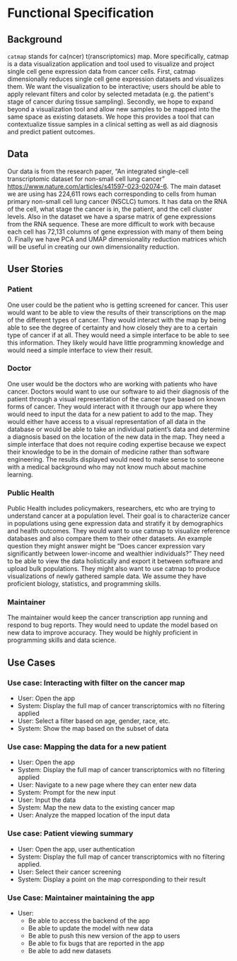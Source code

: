 
# Functional Specification

## Background

`catmap` stands for ca(ncer) t(ranscriptomics) map. More specifically, catmap is a data visualization application and tool used to visualize and project single cell gene expression data from cancer cells. First, catmap dimensionally reduces single cell gene expression datasets and visualizes them. We want the visualization to be interactive; users should be able to apply relevant filters and color by selected metadata (e.g. the patient's stage of cancer during tissue sampling). Secondly, we hope to expand beyond a visualization tool and allow new samples to be mapped into the same space as existing datasets. We hope this provides a tool that can contextualize tissue samples in a clinical setting as well as aid diagnosis and predict patient outcomes.

## Data

Our data is from the research paper, “An integrated single-cell transcriptomic dataset for non-small cell lung cancer”  https://www.nature.com/articles/s41597-023-02074-6. The main dataset we are using has 224,611 rows each corresponding to cells from human primary non-small cell lung cancer (NSCLC) tumors. It has data on the RNA of the cell, what stage the cancer is in, the patient, and the cell cluster levels. Also in the dataset we have a sparse matrix of gene expressions from the RNA sequence. These are more difficult to work with because each cell has 72,131 columns of gene expression with many of them being 0. Finally we have PCA and UMAP dimensionality reduction matrices which will be useful in creating our own dimensionality reduction.

## User Stories

### Patient

One user could be the patient who is getting screened for cancer. This user would want to be able to view the results of their transcriptions on the map of the different types of cancer. They would interact with the map by being able to see the degree of certainty and how closely they are to a certain type of cancer if at all. They would need a simple interface to be able to see this information. They likely would have little programming knowledge and would need a simple interface to view their result.

### Doctor

One user would be the doctors who are working with patients who have cancer. Doctors would want to use our software to aid their diagnosis of the patient through a visual representation of the cancer type based on known forms of cancer. They would interact with it through our app where they would need to input the data for a new patient to add to the map. They would either have access to a visual representation of all data in the database or would be able to take an individual patient’s data and determine a diagnosis based on the location of the new data in the map. They need a simple interface that does not require coding expertise because we expect their knowledge to be in the domain of medicine rather than software engineering. The results displayed would need to make sense to someone with a medical background who may not know much about machine learning.

### Public Health

Public Health includes policymakers, researchers, etc who are trying to understand cancer at a population level. Their goal is to characterize cancer in populations using gene expression data and stratify it by demographics and health outcomes. They would want to use catmap to visualize reference databases and also compare them to their other datasets. An example question they might answer might be “Does cancer expression vary significantly between lower-income and wealthier individuals?” They need to be able to view the data holistically and export it between software and upload bulk populations. They might also want to use catmap to produce visualizations of newly gathered sample data. We assume they have proficient biology, statistics, and programming skills.

### Maintainer

The maintainer would keep the cancer transcription app running and respond to bug reports. They would need to update the model based on new data to improve accuracy. They would be highly proficient in programming skills and data science.

## Use Cases

  

### Use case: Interacting with filter on the cancer map

* User: Open the app
* System: Display the full map of cancer transcriptomics with no filtering applied
* User: Select a filter based on age, gender, race, etc.
* System: Show the map based on the subset of data

### Use case: Mapping the data for a new patient
* User: Open the app
* System: Display the full map of cancer transcriptomics with no filtering applied
* User: Navigate to a new page where they can enter new data
* System: Prompt for the new input
* User: Input the data
* System: Map the new data to the existing cancer map
* User: Analyze the mapped location of the input data


  

### Use case: Patient viewing summary

* User:  Open the app, user authentication
* System: Display the full map of cancer transcriptomics with no filtering applied.
* User: Select their cancer screening
* System: Display a point on the map corresponding to their result

### Use Case: Maintainer maintaining the app

* User:
	* Be able to access the backend of the app
	* Be able to update the model with new data
	* Be able to push this new version of the app to users
	* Be able to fix bugs that are reported in the app
	* Be able to add new datasets

